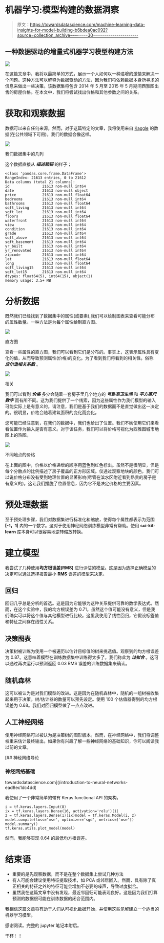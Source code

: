 # 机器学习:模型构建的数据洞察

> 原文：<https://towardsdatascience.com/machine-learning-data-insights-for-model-building-b6bdea0ac092?source=collection_archive---------30----------------------->

## 一种数据驱动的增量式机器学习模型构建方法

![](img/398c02312818283d83e205c78c798285.png)

在这篇文章中，我将以最简单的方式，展示一个人如何以一种递增的激情来解决一个问题。这种方法可以解释为数据驱动的方法，因为我们将依赖数据本身所寻求的信息来做出一些决策。该数据集将包含 2014 年 5 月至 2015 年 5 月期间西雅图出售的房屋价格。在本文中，我们将尝试找出价格和其他参数之间的关系。

# 获取和观察数据

数据可以来自任何来源，然而，对于这篇特定的文章，我将使用来自 [Kaggle](https://www.kaggle.com/harlfoxem/housesalesprediction) 的数据(在公共领域下可用)。我们的数据会像这样。

![](img/ac69e2f8a54de71a37d6b127ff1cc71c.png)

我们数据集中的几列

这个数据直接从 ***描述熊猫*** 的样子；

```
<class 'pandas.core.frame.DataFrame'>
RangeIndex: 21613 entries, 0 to 21612
Data columns (total 21 columns):
id               21613 non-null int64
date             21613 non-null object
price            21613 non-null float64
bedrooms         21613 non-null int64
bathrooms        21613 non-null float64
sqft_living      21613 non-null int64
sqft_lot         21613 non-null int64
floors           21613 non-null float64
waterfront       21613 non-null int64
view             21613 non-null int64
condition        21613 non-null int64
grade            21613 non-null int64
sqft_above       21613 non-null int64
sqft_basement    21613 non-null int64
yr_built         21613 non-null int64
yr_renovated     21613 non-null int64
zipcode          21613 non-null int64
lat              21613 non-null float64
long             21613 non-null float64
sqft_living15    21613 non-null int64
sqft_lot15       21613 non-null int64
dtypes: float64(5), int64(15), object(1)
memory usage: 3.5+ MB
```

# 分析数据

既然我们已经找到了数据集中的属性(或要素),我们可以绘制图表来查看可能分布的属性数量。一种方法是为每个属性绘制直方图。

![](img/816f8fcda1883648b8e21a244d955e15.png)

直方图

查看一些属性的直方图，我们可以看到它们是分布的。事实上，这表示属性具有变化的值，从而导致预测属性(价格)的变化。为了看到我们将看到的相关性。俗称 ***皮尔逊相关系数*** 。

![](img/10e359bfc58c5ea0c4f34efe314af80d.png)

相关

我们可以看到 ***价格*** 多少会随着一套房子里几个地方的 ***号卧室******卫生间*** 和 ***平方英尺数字*** 而有所不同。这为我们提供了一个线索，因为这些属性作为我们模型的输入可能实际上是有意义的。请注意，我们是基于我们的数据而不是直觉做出这一决定的。很明显，价格会随着建筑面积的变化而变化。

您可能已经注意到，在我们的数据中，我们也给出了位置。我们不妨使用它们来看看位置作为输入是否有意义。对于该任务，我们可以将价格可视化为西雅图城市地图上的热图。

![](img/398c02312818283d83e205c78c798285.png)

不同地点的价格

在上面的图中，价格以价格递增的顺序用蓝色到红色标出。虽然不是很明显，但是每个分散点的比例描述了房子覆盖的正方形区域。仅通过观察地块的颜色，我们可以说价格分布没有受到地理位置的显著影响(尽管在滨水区附近看到昂贵的房子是有意义的)。这让我们摆脱了位置信息，因为它不是决定价格的主要因素。

# 预处理数据

至于预处理步骤，我们对数据集进行标准化和缩放，使得每个属性都表示为范围 **[-1，1]** 内的一个数字。这对于使用神经网络训练模型非常有帮助。使用 **sci-kit-learn** 库本身可以很容易地逆转缩放转换。

# 建立模型

我尝试了几种使用**均方根误差(RMS)** 进行评估的模型。这是因为选择正确模型的决定可以通过选择报告最小 **RMS** 误差的模型来决定。

## 回归

回归几乎总是分析的首选。这是因为它能够为这种关系提供可靠的数学表达式。然而，在这个实验中，我的均方根误差为 0.71。虽然这个值可能没有意义，但是我们确实可以将这个值与其他模型进行比较。这里我使用了线性回归，它假设标签值和特征之间存在线性关系。

## 决策图表

决策树被训练为使用一个被遍历以估计目标值的树来挑选值。观察到的均方根误差为 0.87。这意味着模型在训练数据集中训练得太多了。我们称此为 ***过拟合*** 。这可以通过再次运行以预测返回 0.03 RMS 误差的训练数据集来确认。

## 随机森林

这可以被认为是对我们模型的改进。这是因为在随机森林中，随机的一组树被收集起来用于决策。树/估计器的数量可以预先设定。使用 100 个估值器得到的均方根误差为 0.68。我们对回归模型做了一点点改进。

## 人工神经网络

使用神经网络可以被认为是决策树的图形版本。然而，在神经网络中，我们将调整权重来估计最终输出。如果你有兴趣了解一些神经网络的基础知识，你可以阅读我以前的文章。

[](/introduction-to-neural-networks-ead8ec1dc4dd) [## 神经网络导论

### 神经网络基础

towardsdatascience.com](/introduction-to-neural-networks-ead8ec1dc4dd) 

我使用了一个非常简单的带有 Keras functional API 的架构。

```
i = tf.keras.layers.Input(8)
ix = tf.keras.layers.Dense(16, activation='relu')(i)
z = tf.keras.layers.Dense(1)(ix)model = tf.keras.Model(i, z)
model.compile(loss='mse', optimizer='sgd', metrics=['mse'])
model.summary()
tf.keras.utils.plot_model(model)
```

然而，我能够实现 0.64 的最低均方根误差。

# 结束语

*   重要的是先观察数据，而不是在整个数据集上尝试几种方法
*   有人可能会建议使用特征提取技术，如 PCA 或邻居嵌入。然而，具有除了真正相关的特征之外的特征可能会增加不必要的噪声，导致过度拟合。
*   虽然我在这篇文章中没有发现，最近邻回归可能表现良好。这是因为我们打算预测的数据很可能在训练数据的闭合范围内。

我相信这篇文章将有助于人们从可视化数据开始，并使用这些见解建立一个适当的机器学习模型。

感谢阅读。完整的 jupyter 笔记本附后。

干杯！！